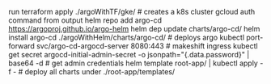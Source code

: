 run 
    terraform apply ./argoWithTF/gke/                                                                    # creates a k8s cluster
    gcloud auth command from output
    helm repo add argo-cd https://argoproj.github.io/argo-helm
    helm dep update charts/argo-cd/
    helm install argo-cd ./argoWithHelm/charts/argo-cd/                                                  # deploys argo
    kubectl port-forward svc/argo-cd-argocd-server 8080:443                                              # makeshift ingress
    kubectl get secret argocd-initial-admin-secret -o jsonpath="{.data.password}" | base64 -d            # get admin credentials
    helm template root-app/ | kubectl apply -f -                                                         # deploy all charts under ./root-app/templates/

    